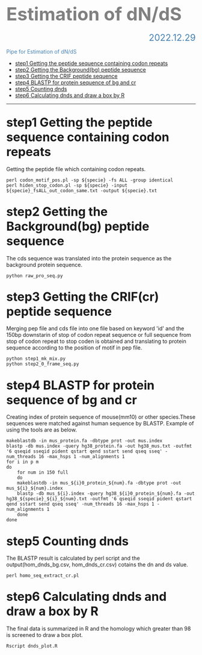# **<font color="grey"><font size=10>Estimation of dN/dS </font></font>**
<font size=5><font color="steelblue"><p align="right">2022.12.29</p></font></font>


<font color="steelblue">Pipe for Estimation of dN/dS </font>

- [step1 Getting the peptide sequence containing codon repeats](#step1-getting-the-peptide-sequence-containing-codon-repeats)
- [step2 Getting the Background(bg) peptide sequence](#step2-getting-the-backgroundbg-peptide-sequence)
- [step3 Getting the CRIF peptide sequence   ](#step3-getting-the-crif-peptide-sequence---)
- [step4 BLASTP for protein sequence of bg and cr   ](#step4-blastp-for-protein-sequence-of-bg-and-cr---)
- [step5 Counting dnds](#step5-counting-dnds)
- [step6 Calculating dnds and draw a box by R](#step6-calculating-dnds-and-draw-a-box-by-r)


***
##  <font size=6>step1 Getting the peptide sequence containing codon repeats</font>
Getting the peptide file which containing codon repeats.
```shell
perl codon_motif_pos.pl -sp ${specie} -fs ALL -group identical
perl hiden_stop_codon.pl -sp ${specie} -input ${specie}_fsALL_out_codon_same.txt -output ${specie}.txt
```


##  <font size=6>step2 Getting the Background(bg) peptide sequence</font>
The cds sequence was translated into the protein sequence as the background protein sequence.
```shell
python raw_pro_seq.py
```


##  <font size=6>step3 Getting the CRIF(cr) peptide sequence   </font>
Merging pep file and cds file into one file based on keyword 'id' and the 150bp downstarin of stop of codon repeat sequence or full sequence from stop of codon repeat to stop coden is obtained and translating to protein sequence according to the position of motif in pep file.

```shell
python step1_mk_mix.py
python step2_0_frame_seq.py

```

##  <font size=6>step4 BLASTP for protein sequence of bg and cr   </font>
Creating index of protein sequence of mouse(mm10) or other species.These sequences were matched against human sequence by BLASTP. Example of using the tools are as below.

```shell
makeblastdb -in mus_protein.fa -dbtype prot -out mus.index
blastp -db mus.index -query hg38_protein.fa -out hg38_mus.txt -outfmt '6 qseqid sseqid pident qstart qend sstart send qseq sseq' -num_threads 16 -max_hsps 1 -num_alignments 1
for i in p m
do
    for num in 150 full
    do
    makeblastdb -in mus_${i}0_protein_${num}.fa -dbtype prot -out mus_${i}_${num}.index
    blastp -db mus_${i}.index -query hg38_${i}0_protein_${num}.fa -out hg38_${specie}_${i}_${num}.txt -outfmt '6 qseqid sseqid pident qstart qend sstart send qseq sseq' -num_threads 16 -max_hsps 1 -num_alignments 1
    done
done

```

##  <font size=6>step5 Counting dnds</font>
The BLASTP result is calculated by perl script and the output(hom_dnds_bg.csv, hom_dnds_cr.csv) cotains the dn and ds value.
```shell
perl homo_seq_extract_cr.pl
```

##  <font size=6>step6 Calculating dnds and draw a box by R</font>
The final data is summarized in R and the homology which greater than 98 is screened to draw a box plot.
```shell
Rscript dnds_plot.R
```
